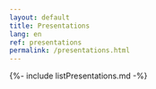 ```yaml
---
layout: default
title: Presentations
lang: en
ref: presentations
permalink: /presentations.html
---
```


{%- include listPresentations.md -%}
